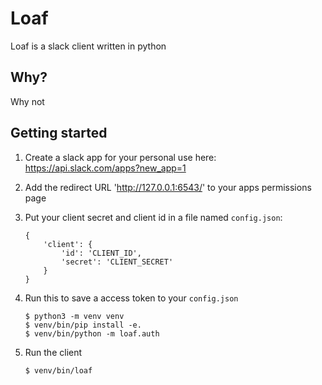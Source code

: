 # Loaf
Loaf is a slack client written in python

## Why?
Why not

## Getting started

1. Create a slack app for your personal use here: https://api.slack.com/apps?new_app=1
2. Add the redirect URL 'http://127.0.0.1:6543/' to your apps permissions page
3. Put your client secret and client id in a file named `config.json`:

    ```
    {
        'client': {
            'id': 'CLIENT_ID',
            'secret': 'CLIENT_SECRET'
        }
    }
    ```
4. Run this to save a access token to your `config.json`

    ```
    $ python3 -m venv venv
    $ venv/bin/pip install -e.
    $ venv/bin/python -m loaf.auth
    ```

5. Run the client

    ```
    $ venv/bin/loaf
    ```
